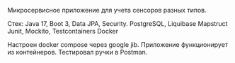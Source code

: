 Микросервисное приложение для учета сенсоров разных типов. 

Стек: 
Java 17, Boot 3, Data JPA, Security.
PostgreSQL, Liquibase
Mapstruct
Junit, Mockito, Testcontainers
Docker

Настроен docker compose через google jib. Приложение функционирует из контейнеров. 
Тестировал ручки в Postman.
